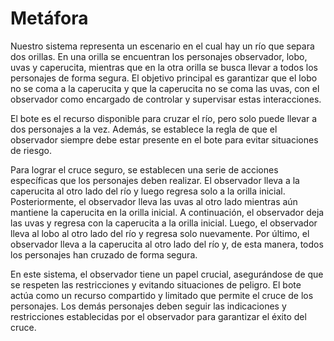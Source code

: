 # Metáfora

Nuestro sistema representa un escenario en el cual hay un río que separa dos orillas. En una orilla se encuentran los personajes observador, lobo, uvas y caperucita, mientras que en la otra orilla se busca llevar a todos los personajes de forma segura. El objetivo principal es garantizar que el lobo no se coma a la caperucita y que la caperucita no se coma las uvas, con el observador como encargado de controlar y supervisar estas interacciones.

El bote es el recurso disponible para cruzar el río, pero solo puede llevar a dos personajes a la vez. Además, se establece la regla de que el observador siempre debe estar presente en el bote para evitar situaciones de riesgo.

Para lograr el cruce seguro, se establecen una serie de acciones específicas que los personajes deben realizar. El observador lleva a la caperucita al otro lado del río y luego regresa solo a la orilla inicial. Posteriormente, el observador lleva las uvas al otro lado mientras aún mantiene la caperucita en la orilla inicial. A continuación, el observador deja las uvas y regresa con la caperucita a la orilla inicial. Luego, el observador lleva al lobo al otro lado del río y regresa solo nuevamente. Por último, el observador lleva a la caperucita al otro lado del río y, de esta manera, todos los personajes han cruzado de forma segura.

En este sistema, el observador tiene un papel crucial, asegurándose de que se respeten las restricciones y evitando situaciones de peligro. El bote actúa como un recurso compartido y limitado que permite el cruce de los personajes. Los demás personajes deben seguir las indicaciones y restricciones establecidas por el observador para garantizar el éxito del cruce.